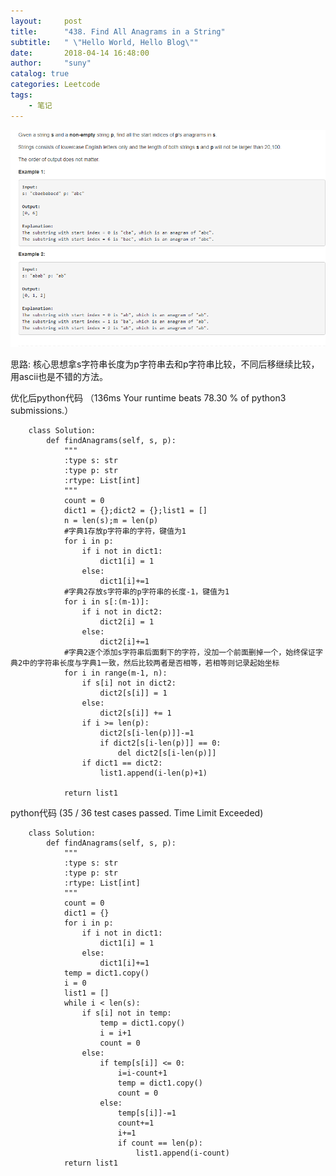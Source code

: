 ```yaml
---
layout:     post
title:      "438. Find All Anagrams in a String"
subtitle:   " \"Hello World, Hello Blog\""
date:       2018-04-14 16:48:00
author:     "suny"
catalog: true
categories: Leetcode
tags:
    - 笔记
---
```

<img src="/img/FindAllAnagramString.jpg"/>



思路: 核心思想拿s字符串长度为p字符串去和p字符串比较，不同后移继续比较，用ascii也是不错的方法。

优化后python代码 （136ms Your runtime beats 78.30 % of python3 submissions.）
			
		class Solution:
		    def findAnagrams(self, s, p):
		        """
		        :type s: str
		        :type p: str
		        :rtype: List[int]
		        """
		        count = 0
		        dict1 = {};dict2 = {};list1 = []
		        n = len(s);m = len(p)
				#字典1存放p字符串的字符，键值为1
		        for i in p:
		            if i not in dict1:
		                dict1[i] = 1
		            else:
		                dict1[i]+=1
				#字典2存放s字符串的p字符串的长度-1，键值为1
		        for i in s[:(m-1)]:
		            if i not in dict2:
		                dict2[i] = 1
		            else:
		                dict2[i]+=1
				#字典2逐个添加s字符串后面剩下的字符，没加一个前面删掉一个，始终保证字典2中的字符串长度与字典1一致，然后比较两者是否相等，若相等则记录起始坐标
		        for i in range(m-1, n):
		            if s[i] not in dict2:
		                dict2[s[i]] = 1
		            else:
		                dict2[s[i]] += 1
		            if i >= len(p):
		                dict2[s[i-len(p)]]-=1
		                if dict2[s[i-len(p)]] == 0:
		                    del dict2[s[i-len(p)]]
		            if dict1 == dict2:
		                list1.append(i-len(p)+1)
		
		        return list1



	
	
python代码 (35 / 36 test cases passed. Time Limit Exceeded)

		class Solution:
		    def findAnagrams(self, s, p):
		        """
		        :type s: str
		        :type p: str
		        :rtype: List[int]
		        """
		        count = 0
		        dict1 = {}
		        for i in p:
		            if i not in dict1:
		                dict1[i] = 1
		            else:
		                dict1[i]+=1
		        temp = dict1.copy()
		        i = 0
		        list1 = []
		        while i < len(s):
		            if s[i] not in temp:
		                temp = dict1.copy()
		                i = i+1
		                count = 0
		            else:
		                if temp[s[i]] <= 0:
		                    i=i-count+1
		                    temp = dict1.copy()
		                    count = 0
		                else:
		                    temp[s[i]]-=1
		                    count+=1
		                    i+=1
		                    if count == len(p):
		                        list1.append(i-count)
		        return list1